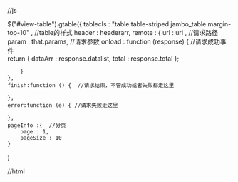 
//js 

$("#view-table").gtable({
	tablecls : "table table-striped jambo_table margin-top-10" ,  //table的样式
	header : headerarr,
	remote : {
		url :  url ,         //请求路径
		param : that.params, //请求参数
		onload : function (response) {   //请求成功事件		
			return {
				dataArr : response.datalist,
				total :  response.total
			};
			
		}
	},
	finish:function () {  //请求结束，不管成功或者失败都走这里
		
	},
	error:function (e) { //请求失败走这里
		
	},
	pageInfo :{  //分页
		page : 1, 
		pageSize : 10
	}
)

//html
<div class = "gtable" id="view-table" ></div>